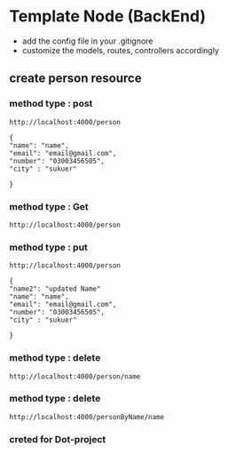 # Template Node (BackEnd)

- add the config file in your .gitignore
- customize the models, routes, controllers accordingly

## create person resource

### method type : post

    http://localhost:4000/person
    
    { 
    "name": "name",
    "email": "email@gmail.com",
    "number": "03003456505",
    "city" : "sukuer"
    
    }

### method type : Get 
    http://localhost:4000/person


### method type : put

    http://localhost:4000/person
    
    { 
    "name2": "updated Name"
    "name": "name",
    "email": "email@gmail.com",
    "number": "03003456505",
    "city" : "sukuer"
    
    }
### method type : delete

    http://localhost:4000/person/name
### method type : delete

    http://localhost:4000/personByName/name

### creted for Dot-project